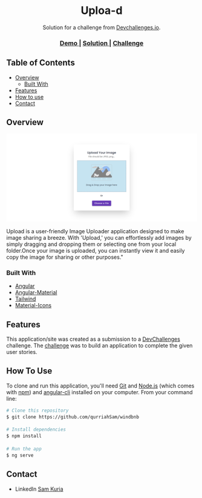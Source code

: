 <!-- Please update value in the {}  -->

<h1 align="center" width="200" >Uploa-d</h1>
 
<div align="center">
   Solution for a challenge from  <a href="http://devchallenges.io" target="_blank">Devchallenges.io</a>.
</div>

<div align="center">
  <h3>
    <a href="https://uploa-d.vercel.app/">
      Demo
    </a>
    <span> | </span>
    <a href="https://github.com/qurriahSam/uploa-d.git">
      Solution
    </a>
    <span> | </span>
    <a href="https://legacy.devchallenges.io/challenges/O2iGT9yBd6xZBrOcVirx">
      Challenge
    </a>
  </h3>
</div>

<!-- TABLE OF CONTENTS -->

## Table of Contents

- [Overview](#overview)
  - [Built With](#built-with)
- [Features](#features)
- [How to use](#how-to-use)
- [Contact](#contact)

<!-- OVERVIEW -->

## Overview

![screenshot](./src/assets/screenshot.png)

Upload is a user-friendly Image Uploader application designed to make image sharing a breeze. With 'Upload,' you can effortlessly add images by simply dragging and dropping them or selecting one from your local folder.Once your image is uploaded, you can instantly view it and easily copy the image for sharing or other purposes."

### Built With

<!-- This section should list any major frameworks that you built your project using. Here are a few examples.-->

- [Angular](https://angular.io)
- [Angular-Material](https://material.angular.io)
- [Tailwind](https://tailwindcss.com/)
- [Material-Icons](https://fonts.google.com/)

## Features

<!-- List the features of your application or follow the template. Don't share the figma file here :) -->

This application/site was created as a submission to a [DevChallenges](https://devchallenges.io/challenges) challenge. The [challenge](https://legacy.devchallenges.io/challenges/O2iGT9yBd6xZBrOcVirx) was to build an application to complete the given user stories.

## How To Use

<!-- Example: -->

To clone and run this application, you'll need [Git](https://git-scm.com) and [Node.js](https://nodejs.org/en/download/) (which comes with [npm](http://npmjs.com)) and [angular-cli](https://angular.io/cli) installed on your computer. From your command line:

```bash
# Clone this repository
$ git clone https://github.com/qurriahSam/windbnb

# Install dependencies
$ npm install

# Run the app
$ ng serve
```

## Contact

- LinkedIn [Sam Kuria](https://www.linkedin.com/in/sam-kuria/)

